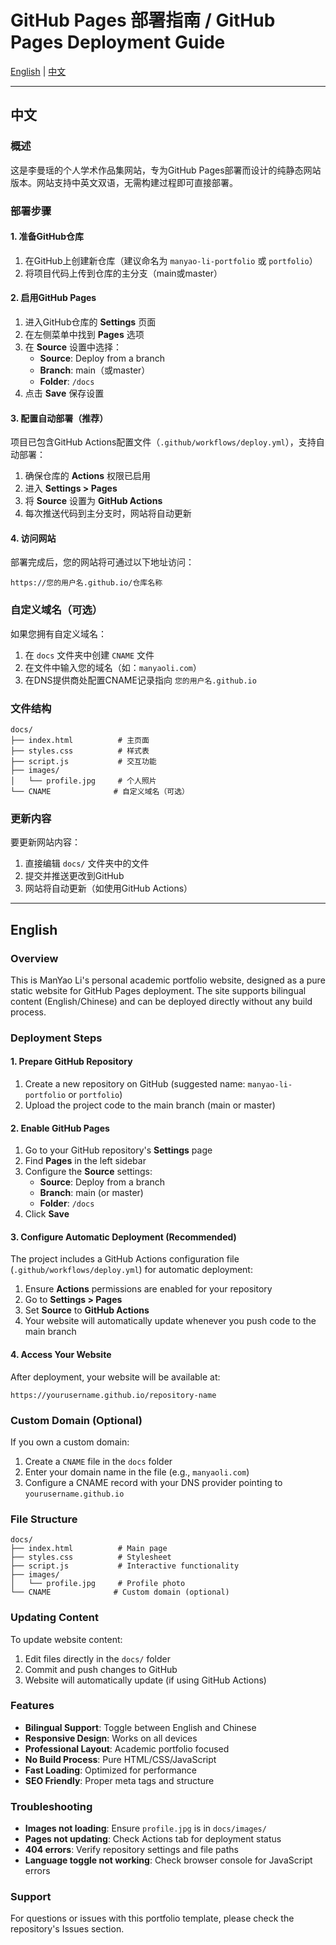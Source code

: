 # GitHub Pages 部署指南 / GitHub Pages Deployment Guide

[English](#english) | [中文](#中文)

---

## 中文

### 概述
这是李曼瑶的个人学术作品集网站，专为GitHub Pages部署而设计的纯静态网站版本。网站支持中英文双语，无需构建过程即可直接部署。

### 部署步骤

#### 1. 准备GitHub仓库
1. 在GitHub上创建新仓库（建议命名为 `manyao-li-portfolio` 或 `portfolio`）
2. 将项目代码上传到仓库的主分支（main或master）

#### 2. 启用GitHub Pages
1. 进入GitHub仓库的 **Settings** 页面
2. 在左侧菜单中找到 **Pages** 选项
3. 在 **Source** 设置中选择：
   - **Source**: Deploy from a branch
   - **Branch**: main（或master）
   - **Folder**: `/docs`
4. 点击 **Save** 保存设置

#### 3. 配置自动部署（推荐）
项目已包含GitHub Actions配置文件（`.github/workflows/deploy.yml`），支持自动部署：

1. 确保仓库的 **Actions** 权限已启用
2. 进入 **Settings > Pages**
3. 将 **Source** 设置为 **GitHub Actions**
4. 每次推送代码到主分支时，网站将自动更新

#### 4. 访问网站
部署完成后，您的网站将可通过以下地址访问：
```
https://您的用户名.github.io/仓库名称
```

### 自定义域名（可选）
如果您拥有自定义域名：
1. 在 `docs` 文件夹中创建 `CNAME` 文件
2. 在文件中输入您的域名（如：`manyaoli.com`）
3. 在DNS提供商处配置CNAME记录指向 `您的用户名.github.io`

### 文件结构
```
docs/
├── index.html          # 主页面
├── styles.css          # 样式表
├── script.js           # 交互功能
├── images/
│   └── profile.jpg     # 个人照片
└── CNAME              # 自定义域名（可选）
```

### 更新内容
要更新网站内容：
1. 直接编辑 `docs/` 文件夹中的文件
2. 提交并推送更改到GitHub
3. 网站将自动更新（如使用GitHub Actions）

---

## English

### Overview
This is ManYao Li's personal academic portfolio website, designed as a pure static website for GitHub Pages deployment. The site supports bilingual content (English/Chinese) and can be deployed directly without any build process.

### Deployment Steps

#### 1. Prepare GitHub Repository
1. Create a new repository on GitHub (suggested name: `manyao-li-portfolio` or `portfolio`)
2. Upload the project code to the main branch (main or master)

#### 2. Enable GitHub Pages
1. Go to your GitHub repository's **Settings** page
2. Find **Pages** in the left sidebar
3. Configure the **Source** settings:
   - **Source**: Deploy from a branch
   - **Branch**: main (or master)
   - **Folder**: `/docs`
4. Click **Save**

#### 3. Configure Automatic Deployment (Recommended)
The project includes a GitHub Actions configuration file (`.github/workflows/deploy.yml`) for automatic deployment:

1. Ensure **Actions** permissions are enabled for your repository
2. Go to **Settings > Pages**
3. Set **Source** to **GitHub Actions**
4. Your website will automatically update whenever you push code to the main branch

#### 4. Access Your Website
After deployment, your website will be available at:
```
https://yourusername.github.io/repository-name
```

### Custom Domain (Optional)
If you own a custom domain:
1. Create a `CNAME` file in the `docs` folder
2. Enter your domain name in the file (e.g., `manyaoli.com`)
3. Configure a CNAME record with your DNS provider pointing to `yourusername.github.io`

### File Structure
```
docs/
├── index.html          # Main page
├── styles.css          # Stylesheet
├── script.js           # Interactive functionality
├── images/
│   └── profile.jpg     # Profile photo
└── CNAME              # Custom domain (optional)
```

### Updating Content
To update website content:
1. Edit files directly in the `docs/` folder
2. Commit and push changes to GitHub
3. Website will automatically update (if using GitHub Actions)

### Features
- **Bilingual Support**: Toggle between English and Chinese
- **Responsive Design**: Works on all devices
- **Professional Layout**: Academic portfolio focused
- **No Build Process**: Pure HTML/CSS/JavaScript
- **Fast Loading**: Optimized for performance
- **SEO Friendly**: Proper meta tags and structure

### Troubleshooting
- **Images not loading**: Ensure `profile.jpg` is in `docs/images/`
- **Pages not updating**: Check Actions tab for deployment status
- **404 errors**: Verify repository settings and file paths
- **Language toggle not working**: Check browser console for JavaScript errors

### Support
For questions or issues with this portfolio template, please check the repository's Issues section.